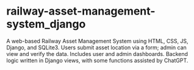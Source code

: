 # railway-asset-management-system_django
A web-based Railway Asset Management System using HTML, CSS, JS, Django, and SQLite3. Users submit asset location via a form; admin can view and verify the data. Includes user and admin dashboards. Backend logic written in Django views, with some functions assisted by ChatGPT.
